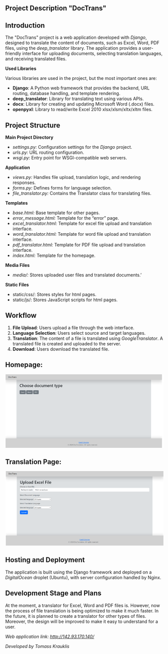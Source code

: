 ## **Project Description "DocTrans"**

## **Introduction**

The "DocTrans" project is a web application developed with *Django*, designed to translate the content of documents, such as Excel, Word, PDF files, using the *deep\_translator* library. The application provides a user-friendly interface for uploading documents, selecting translation languages, and receiving translated files.

**Used Libraries**

Various libraries are used in the project, but the most important ones are:

- **Django**: A Python web framework that provides the backend, URL routing, database handling, and template rendering.
- **deep\_translator**: Library for translating text using various APIs.
- **docx**: Library for creating and updating Microsoft Word (.docx) files.
- **openpyxl**: Library to read/write Excel 2010 xlsx/xlsm/xltx/xltm files.

## **Project Structure**
**Main Project Directory**
- *settings.py:* Configuration settings for the *Django* project.
- *urls.py:* URL routing configuration.
- *wsgi.py:* Entry point for WSGI-compatible web servers.

**Application**
- *views.py:* Handles file upload, translation logic, and rendering responses.
- *forms.py:* Defines forms for language selection.
- *file\_translator.py:* Contains the Translator class for translating files.

**Templates**
- *base.html:* Base template for other pages.
- *error\_message.html:* Template for the “error” page.
- *excel\_translator.html:* Template for excel file upload and translation interface.
- *word\_translator.html:* Template for word file upload and translation interface.
- *pdf\_translator.html:* Template for PDF file upload and translation interface.
- *index.html:* Template for the homepage.

**Media Files**

- *media/:* Stores uploaded user files and translated documents.’

**Static Files**

- static/css/: Stores styles for html pages.
- static/js/: Stores JavaScript scripts for html pages.

## **Workflow**

1. **File Upload**: Users upload a file through the web interface.
1. **Language Selection**: Users select source and target languages.
1. **Translation**: The content of a file is translated using *GoogleTranslator*. A translated file is created and uploaded to the server.
1. **Download**: Users download the translated file.

## **Homepage:**

![](doc-trans-1.png)

## **Translation Page:**

![](doc-trans-2.png)

## **Hosting and Deployment**

The application is built using the Django framework and deployed on a *DigitalOcean* droplet (Ubuntu), with server configuration handled by Nginx.

## **Development Stage and Plans**

At the moment, a translator for Excel, Word and PDF files is. However, now the process of file translation is being optimized to make it much faster. In the future, it is planned to create a translator for other types of files. Moreover, the design will be improved to make it easy to understand for a user. 



*Web application link: <http://142.93.170.140/>* 

*Developed by Tomass Krauklis*
